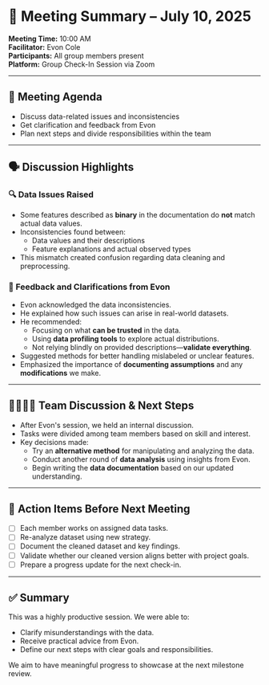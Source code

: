 # 📄 Meeting Summary – July 10, 2025

**Meeting Time:** 10:00 AM  
**Facilitator:** Evon Cole  
**Participants:** All group members present  
**Platform:** Group Check-In Session via Zoom

---

## 🧾 Meeting Agenda

- Discuss data-related issues and inconsistencies
- Get clarification and feedback from Evon
- Plan next steps and divide responsibilities within the team

---

## 🗣️ Discussion Highlights

### 🔍 Data Issues Raised

- Some features described as **binary** in the documentation do **not** match  
  actual data values.
- Inconsistencies found between:
  - Data values and their descriptions
  - Feature explanations and actual observed types
- This mismatch created confusion regarding data cleaning and preprocessing.
  
### 🤝 Feedback and Clarifications from Evon

- Evon acknowledged the data inconsistencies.
- He explained how such issues can arise in real-world datasets.
- He recommended:
  - Focusing on what **can be trusted** in the data.
  - Using **data profiling tools** to explore actual distributions.
  - Not relying blindly on provided descriptions—**validate everything**.
- Suggested methods for better handling mislabeled or unclear features.
- Emphasized the importance of **documenting assumptions** and any  
  **modifications** we make.

---

## 👨‍👩‍👧‍👦 Team Discussion & Next Steps

- After Evon's session, we held an internal discussion.
- Tasks were divided among team members based on skill and interest.
- Key decisions made:
  - Try an **alternative method** for manipulating and analyzing the data.
  - Conduct another round of **data analysis** using insights from Evon.
  - Begin writing the **data documentation** based on our updated understanding.

---

## 📌 Action Items Before Next Meeting

- [ ] Each member works on assigned data tasks.
- [ ] Re-analyze dataset using new strategy.
- [ ] Document the cleaned dataset and key findings.
- [ ] Validate whether our cleaned version aligns better with project goals.
- [ ] Prepare a progress update for the next check-in.

---

## ✅ Summary

This was a highly productive session. We were able to:

- Clarify misunderstandings with the data.
- Receive practical advice from Evon.
- Define our next steps with clear goals and responsibilities.

We aim to have meaningful progress to showcase at the next milestone review.
